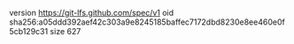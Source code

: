 version https://git-lfs.github.com/spec/v1
oid sha256:a05ddd392aef42c303a9e8245185baffec7172dbd8230e8ee460e0f5cb129c31
size 627
